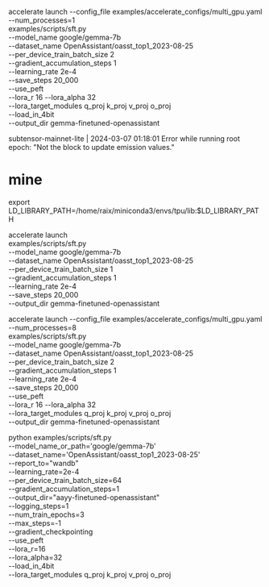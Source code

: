 accelerate launch --config_file examples/accelerate_configs/multi_gpu.yaml --num_processes=1 \
    examples/scripts/sft.py \
    --model_name google/gemma-7b \
    --dataset_name OpenAssistant/oasst_top1_2023-08-25 \
    --per_device_train_batch_size 2 \
    --gradient_accumulation_steps 1 \
    --learning_rate 2e-4 \
    --save_steps 20_000 \
    --use_peft \
    --lora_r 16 --lora_alpha 32 \
    --lora_target_modules q_proj k_proj v_proj o_proj \
    --load_in_4bit \
    --output_dir gemma-finetuned-openassistant

subtensor-mainnet-lite  | 2024-03-07 01:18:01 Error while running root epoch: "Not the block to update emission values."    


# mine

export LD_LIBRARY_PATH=/home/raix/miniconda3/envs/tpu/lib:$LD_LIBRARY_PATH

accelerate launch \
    examples/scripts/sft.py \
    --model_name google/gemma-7b \
    --dataset_name OpenAssistant/oasst_top1_2023-08-25 \
    --per_device_train_batch_size 1 \
    --gradient_accumulation_steps 1 \
    --learning_rate 2e-4 \
    --save_steps 20_000 \
    --output_dir gemma-finetuned-openassistant



accelerate launch --config_file examples/accelerate_configs/multi_gpu.yaml --num_processes=8 \
    examples/scripts/sft.py \
    --model_name google/gemma-7b \
    --dataset_name OpenAssistant/oasst_top1_2023-08-25 \
    --per_device_train_batch_size 2 \
    --gradient_accumulation_steps 1 \
    --learning_rate 2e-4 \
    --save_steps 20_000 \
    --use_peft \
    --lora_r 16 --lora_alpha 32 \
    --lora_target_modules q_proj k_proj v_proj o_proj \
    --output_dir gemma-finetuned-openassistant


python examples/scripts/sft.py \
    --model_name_or_path='google/gemma-7b' \
    --dataset_name='OpenAssistant/oasst_top1_2023-08-25' \
    --report_to="wandb" \
    --learning_rate=2e-4 \
    --per_device_train_batch_size=64 \
    --gradient_accumulation_steps=1 \
    --output_dir="aayy-finetuned-openassistant" \
    --logging_steps=1 \
    --num_train_epochs=3 \
    --max_steps=-1 \
    --gradient_checkpointing \
    --use_peft \
    --lora_r=16 \
    --lora_alpha=32 \
    --load_in_4bit \
    --lora_target_modules q_proj k_proj v_proj o_proj
